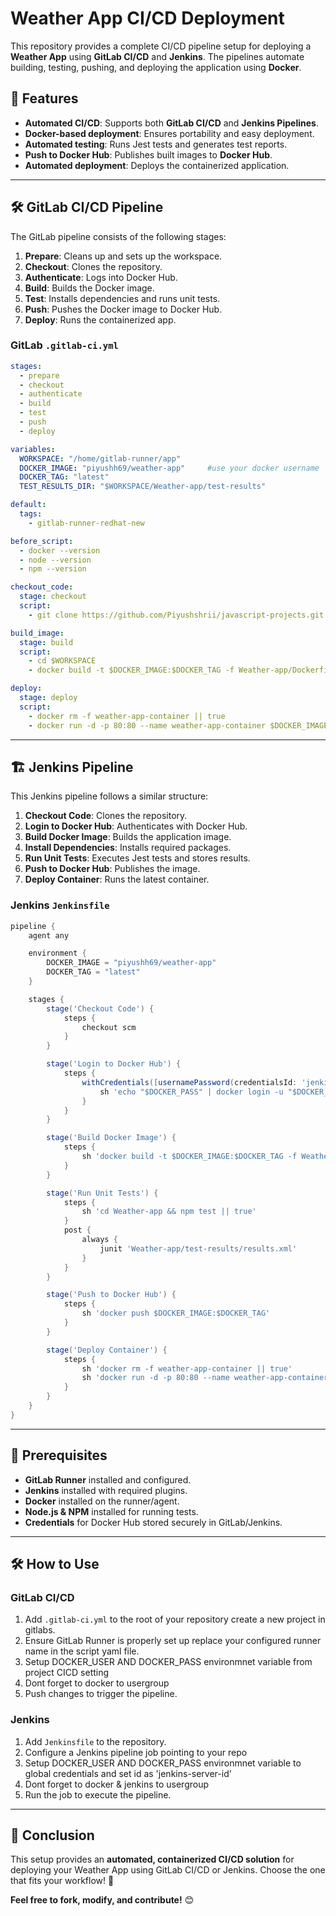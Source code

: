 # Weather App CI/CD Deployment

This repository provides a complete CI/CD pipeline setup for deploying a **Weather App** using **GitLab CI/CD** and **Jenkins**. The pipelines automate building, testing, pushing, and deploying the application using **Docker**.

## 🚀 Features
- **Automated CI/CD**: Supports both **GitLab CI/CD** and **Jenkins Pipelines**.
- **Docker-based deployment**: Ensures portability and easy deployment.
- **Automated testing**: Runs Jest tests and generates test reports.
- **Push to Docker Hub**: Publishes built images to **Docker Hub**.
- **Automated deployment**: Deploys the containerized application.

---

## 🛠 GitLab CI/CD Pipeline

The GitLab pipeline consists of the following stages:
1. **Prepare**: Cleans up and sets up the workspace.
2. **Checkout**: Clones the repository.
3. **Authenticate**: Logs into Docker Hub.
4. **Build**: Builds the Docker image.
5. **Test**: Installs dependencies and runs unit tests.
6. **Push**: Pushes the Docker image to Docker Hub.
7. **Deploy**: Runs the containerized app.

### GitLab `.gitlab-ci.yml`
```yaml
stages:
  - prepare
  - checkout
  - authenticate
  - build
  - test
  - push
  - deploy

variables:
  WORKSPACE: "/home/gitlab-runner/app"
  DOCKER_IMAGE: "piyushh69/weather-app"     #use your docker username 
  DOCKER_TAG: "latest"
  TEST_RESULTS_DIR: "$WORKSPACE/Weather-app/test-results"

default:
  tags:
    - gitlab-runner-redhat-new

before_script:
  - docker --version
  - node --version
  - npm --version

checkout_code:
  stage: checkout
  script:
    - git clone https://github.com/Piyushshrii/javascript-projects.git $WORKSPACE

build_image:
  stage: build
  script:
    - cd $WORKSPACE
    - docker build -t $DOCKER_IMAGE:$DOCKER_TAG -f Weather-app/Dockerfile Weather-app/

deploy:
  stage: deploy
  script:
    - docker rm -f weather-app-container || true
    - docker run -d -p 80:80 --name weather-app-container $DOCKER_IMAGE:$DOCKER_TAG
```

---

## 🏗 Jenkins Pipeline

This Jenkins pipeline follows a similar structure:
1. **Checkout Code**: Clones the repository.
2. **Login to Docker Hub**: Authenticates with Docker Hub.
3. **Build Docker Image**: Builds the application image.
4. **Install Dependencies**: Installs required packages.
5. **Run Unit Tests**: Executes Jest tests and stores results.
6. **Push to Docker Hub**: Publishes the image.
7. **Deploy Container**: Runs the latest container.

### Jenkins `Jenkinsfile`
```groovy
pipeline {
    agent any

    environment {
        DOCKER_IMAGE = "piyushh69/weather-app"
        DOCKER_TAG = "latest"
    }

    stages {
        stage('Checkout Code') {
            steps {
                checkout scm
            }
        }

        stage('Login to Docker Hub') {
            steps {
                withCredentials([usernamePassword(credentialsId: 'jenkins-server-id', usernameVariable: 'DOCKER_USER', passwordVariable: 'DOCKER_PASS')]) {
                    sh 'echo "$DOCKER_PASS" | docker login -u "$DOCKER_USER" --password-stdin'
                }
            }
        }

        stage('Build Docker Image') {
            steps {
                sh 'docker build -t $DOCKER_IMAGE:$DOCKER_TAG -f Weather-app/Dockerfile Weather-app/'
            }
        }

        stage('Run Unit Tests') {
            steps {
                sh 'cd Weather-app && npm test || true'
            }
            post {
                always {
                    junit 'Weather-app/test-results/results.xml'
                }
            }
        }

        stage('Push to Docker Hub') {
            steps {
                sh 'docker push $DOCKER_IMAGE:$DOCKER_TAG'
            }
        }

        stage('Deploy Container') {
            steps {
                sh 'docker rm -f weather-app-container || true'
                sh 'docker run -d -p 80:80 --name weather-app-container $DOCKER_IMAGE:$DOCKER_TAG'
            }
        }
    }
}
```

---

## 📌 Prerequisites
- **GitLab Runner** installed and configured.
- **Jenkins** installed with required plugins.
- **Docker** installed on the runner/agent.
- **Node.js & NPM** installed for running tests.
- **Credentials** for Docker Hub stored securely in GitLab/Jenkins.

---

## 🛠 How to Use
### **GitLab CI/CD**
1. Add `.gitlab-ci.yml` to the root of your repository create a new project in gitlabs.
2. Ensure GitLab Runner is properly set up replace your configured runner name in the script yaml file.
3. Setup DOCKER_USER AND DOCKER_PASS environmnet variable from project CICD setting
4. Dont forget to docker to usergroup
5. Push changes to trigger the pipeline.

### **Jenkins**
1. Add `Jenkinsfile` to the repository.
2. Configure a Jenkins pipeline job pointing to your repo
3. Setup DOCKER_USER AND DOCKER_PASS environmnet variable to global credentials and set id as 'jenkins-server-id'
4. Dont forget to docker & jenkins to usergroup
5. Run the job to execute the pipeline.

---

## 🎯 Conclusion
This setup provides an **automated, containerized CI/CD solution** for deploying your Weather App using GitLab CI/CD or Jenkins. Choose the one that fits your workflow! 🚀

**Feel free to fork, modify, and contribute!** 😊

